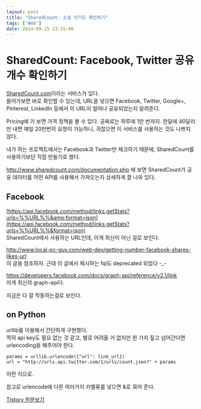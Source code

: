 ```yaml
---
layout: post
title: "SharedCount: 소셜 인기도 확인하기"
tags: ['Web']
date: 2014-09-15 23:31:00
---
```

# SharedCount: Facebook, Twitter 공유 개수 확인하기

[SharedCount.com](http://www.sharedcount.com/)이라는 서비스가 있다.  
들어가보면 바로 확인할 수 있는데, URL을 넣으면 Facebook, Twitter, Google+, Pinterest, LinkedIn 등에서 이 URL이 얼마나 공유되었는지 알려준다.

Pricing에 가 보면 가격 정책을 볼 수 있다. 공짜로는 하루에 1만 번까지. 한달에 40달러만 내면 매일 20만번의 요청이 가능하니, 귀찮으면 이 서비스를 사용하는 것도 나쁘지 않다.

내가 하는 프로젝트에서는 Facebook과 Twitter만 체크하기 때문에, SharedCount를 사용하기보단 직접 만들기로 했다.

<http://www.sharedcount.com/documentation.php> 에 보면 SharedCount가 공유 데이터를 어떤 API를 사용해서 가져오는지 상세하게 잘 나와 있다.

## Facebook

[https://api.facebook.com/method/links.getStats?urls=%%URL%%&amp;format=json](https://api.facebook.com/method/links.getStats?urls=%%URL%%&format=json)  
SharedCount에서 사용하는 URL인데, 이게 최신이 아닌 걸로 보인다. 

<http://www.local-pc-guy.com/web-dev/getting-number-facebook-shares-likes-url>  
이 글을 참조하자. 근데 이 글에서 제시하는 fql도 deprecated 되었다 -_-

<https://developers.facebook.com/docs/graph-api/reference/v2.1/link>  
이게 최신의 graph-api다.

지금은 다 잘 작동하는걸로 보인다.

## on Python

urllib를 이용해서 간단하게 구현했다.  
딱히 api key도 필요 없는 것 같고, 별로 어려울 거 없지만 한 가지 짚고 넘어간다면  
urlencoding을 해주어야 한다.
    
    
    params = urllib.urlencode({"url": link_url})
    url = "http://urls.api.twitter.com/1/urls/count.json?" + params
    

이런 식으로.

참고로 urlencode에 다른 여러가지 키밸류를 넣으면 &amp;로 묶어 준다.


[Tistory 원문보기](http://khanrc.tistory.com/35)
